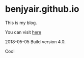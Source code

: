 benjyair.github.io
===================
This is my blog.

You can visit [here](http://benjyair.github.com)

2018-05-05 Build version 4.0.

Cool